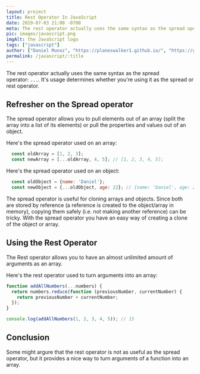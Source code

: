 ```yaml
---
layout: project
title: Rest Operator In JavaScript
date: 2019-07-03 21:00 -0700
meta: The rest operator actually uses the same syntax as the spread operator. It's usage determines whether you're using it as the spread or rest operator.
pic: images/javascript.png
imgAlt: the JavaScript logo
tags: ["javascript"]
author: ["Daniel Munoz", "https://planeswalker1.github.io/", "https://github.com/planeswalker1"]
permalink: /javascript/:title
---
```


The rest operator actually uses the same syntax as the spread operator: <code class="highlight__code">...</code>. It's usage determines whether you're using it as the spread or rest operator.

## Refresher on the Spread operator

The spread operator allows you to pull elements out of an array (split the array into a list of its elements) or pull the properties and values out of an object.

<p class="highlight__file-desc">Here's the spread operator used on an array:</p>

```javascript
  const oldArray = [1, 2, 3];
  const newArray = [...oldArray, 4, 5]; // [1, 2, 3, 4, 5]; 
```

<p class="highlight__file-desc">Here's the spread operator used on an object:</p>

```javascript
  const oldObject = {name: 'Daniel'};
  const newObject = {...oldObject, age: 22}; // {name: 'Daniel', age: 22} 
```

The spread operator is useful for cloning arrays and objects. Since both are stored by reference (a reference is created to the object/array in memory), copying them safely (i.e. not making another reference) can be tricky. With the spread operator you have an easy way of creating a clone of the object or array.

## Using the Rest Operator

The Rest operator allows you to have an almost unlimited amount of arguments as an array.

<p class="highlight__file-desc">Here's the rest operator used to turn arguments into an array:</p>

```javascript
function addAllNumbers(...numbers) {
  return numbers.reduce(function (previousNumber, currentNumber) {
    return previousNumber + currentNumber;
  });
}

console.log(addAllNumbers(1, 2, 3, 4, 5)); // 15
```

## Conclusion

Some might argure that the rest operator is not as useful as the spread operator, but it provides a nice way to turn arguments of a function into an array.
